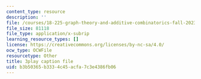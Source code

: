 ```yaml
---
content_type: resource
description: ''
file: /courses/18-225-graph-theory-and-additive-combinatorics-fall-2023/EnPjyNsEHQM_captions.vtt
file_size: 81118
file_type: application/x-subrip
learning_resource_types: []
license: https://creativecommons.org/licenses/by-nc-sa/4.0/
ocw_type: OCWFile
resourcetype: Other
title: 3play caption file
uid: b3b50365-b333-4c45-acfa-7c3e4386fb06
---
```

